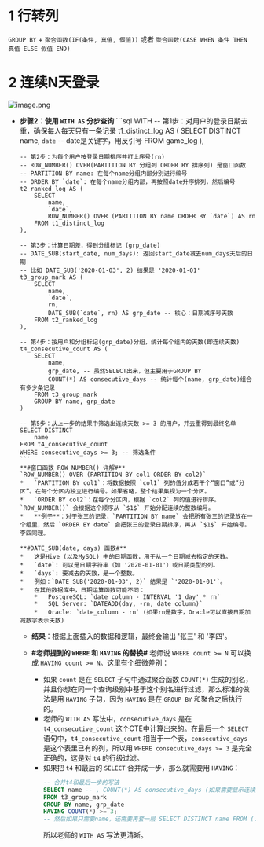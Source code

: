 # 1 行转列
`GROUP BY` + `聚合函数(IF(条件, 真值, 假值))` 或者 `聚合函数(CASE WHEN 条件 THEN 真值 ELSE 假值 END)`
# 2 连续N天登录

![image.png](https://raw.githubusercontent.com/SAMLAY-c/obsidian-photos/university/img/20250620122427231.png)
*   **步骤2：使用 `WITH AS` 分步查询**
        ```sql
        WITH 
        -- 第1步：对用户的登录日期去重，确保每人每天只有一条记录
        t1_distinct_log AS (
            SELECT DISTINCT
                name,
                `date` -- date是关键字，用反引号
            FROM game_log
        ),

        -- 第2步：为每个用户按登录日期排序并打上序号(rn)
        -- ROW_NUMBER() OVER(PARTITION BY 分组列 ORDER BY 排序列) 是窗口函数
        -- PARTITION BY name: 在每个name分组内部分别进行编号
        -- ORDER BY `date`: 在每个name分组内部，再按照date升序排列，然后编号
        t2_ranked_log AS (
            SELECT
                name,
                `date`,
                ROW_NUMBER() OVER (PARTITION BY name ORDER BY `date`) AS rn
            FROM t1_distinct_log
        ),

        -- 第3步：计算日期差，得到分组标记 (grp_date)
        -- DATE_SUB(start_date, num_days): 返回start_date减去num_days天后的日期
        -- 比如 DATE_SUB('2020-01-03', 2) 结果是 '2020-01-01'
        t3_group_mark AS (
            SELECT
                name,
                `date`,
                rn,
                DATE_SUB(`date`, rn) AS grp_date -- 核心：日期减序号天数
            FROM t2_ranked_log
        ),

        -- 第4步：按用户和分组标记(grp_date)分组，统计每个组内的天数(即连续天数)
        t4_consecutive_count AS (
            SELECT
                name,
                grp_date, -- 虽然SELECT出来，但主要用于GROUP BY
                COUNT(*) AS consecutive_days -- 统计每个(name, grp_date)组合有多少条记录
            FROM t3_group_mark
            GROUP BY name, grp_date
        )

        -- 第5步：从上一步的结果中筛选出连续天数 >= 3 的用户，并去重得到最终名单
        SELECT DISTINCT
            name
        FROM t4_consecutive_count
        WHERE consecutive_days >= 3; -- 筛选条件
        ```
        **#窗口函数 ROW_NUMBER() 详解#**
        `ROW_NUMBER() OVER (PARTITION BY col1 ORDER BY col2)`
        *   `PARTITION BY col1`：将数据按照 `col1` 列的值分成若干个“窗口”或“分区”。在每个分区内独立进行编号。如果省略，整个结果集视为一个分区。
        *   `ORDER BY col2`：在每个分区内，根据 `col2` 列的值进行排序。`ROW_NUMBER()` 会根据这个顺序从 `$1$` 开始分配连续的整数编号。
        *   **例子**：对于张三的记录，`PARTITION BY name` 会把所有张三的记录放在一个组里，然后 `ORDER BY date` 会把张三的登录日期排序，再从 `$1$` 开始编号。李四同理。

        **#DATE_SUB(date, days) 函数#**
        *   这是Hive (以及MySQL) 中的日期函数，用于从一个日期减去指定的天数。
        *   `date`: 可以是日期字符串（如 '2020-01-01'）或日期类型的列。
        *   `days`: 要减去的天数，是一个整数。
        *   例如：`DATE_SUB('2020-01-03', 2)` 结果是 `'2020-01-01'`。
        *   在其他数据库中，日期运算函数可能不同：
            *   PostgreSQL: `date_column - INTERVAL '1 day' * rn`
            *   SQL Server: `DATEADD(day, -rn, date_column)`
            *   Oracle: `date_column - rn` (如果rn是数字，Oracle可以直接日期加减数字表示天数)

    *   **结果**：根据上面插入的数据和逻辑，最终会输出 '张三' 和 '李四'。

    *   **#老师提到的 `WHERE` 和 `HAVING` 的替换#**
        老师说 `WHERE count >= N` 可以换成 `HAVING count >= N`。这里有个细微差别：
        *   如果 `count` 是在 `SELECT` 子句中通过聚合函数 `COUNT(*)` 生成的别名，并且你想在同一个查询级别中基于这个别名进行过滤，那么标准的做法是用 `HAVING` 子句，因为 `HAVING` 是在 `GROUP BY` 和聚合之后执行的。
        *   老师的 `WITH AS` 写法中，`consecutive_days` 是在 `t4_consecutive_count` 这个CTE中计算出来的。在最后一个 `SELECT` 语句中，`t4_consecutive_count` 相当于一个表，`consecutive_days` 是这个表里已有的列，所以用 `WHERE consecutive_days >= 3` 是完全正确的，这是对 `t4` 的行级过滤。
        *   如果把 `t4` 和最后的 `SELECT` 合并成一步，那么就需要用 `HAVING`：
            ```sql
            -- 合并t4和最后一步的写法
            SELECT name -- , COUNT(*) AS consecutive_days (如果需要显示连续天数)
            FROM t3_group_mark
            GROUP BY name, grp_date
            HAVING COUNT(*) >= 3;
            -- 然后如果只需要name，还需要再套一层 SELECT DISTINCT name FROM (...)
            ```
            所以老师的 `WITH AS` 写法更清晰。